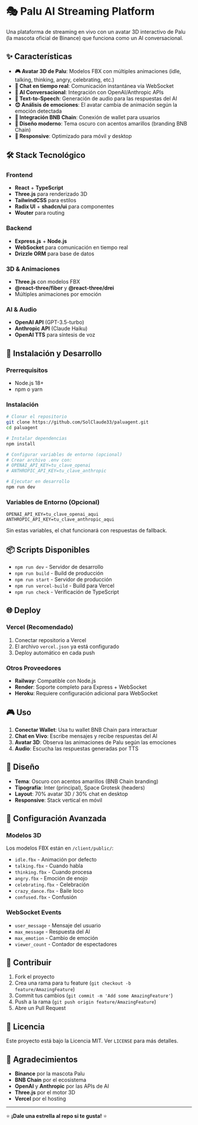 # 🎭 Palu AI Streaming Platform

Una plataforma de streaming en vivo con un avatar 3D interactivo de Palu (la mascota oficial de Binance) que funciona como un AI conversacional.

## ✨ Características

- **🎮 Avatar 3D de Palu**: Modelos FBX con múltiples animaciones (idle, talking, thinking, angry, celebrating, etc.)
- **💬 Chat en tiempo real**: Comunicación instantánea vía WebSocket
- **🤖 AI Conversacional**: Integración con OpenAI/Anthropic APIs
- **🎵 Text-to-Speech**: Generación de audio para las respuestas del AI
- **😊 Análisis de emociones**: El avatar cambia de animación según la emoción detectada
- **🔗 Integración BNB Chain**: Conexión de wallet para usuarios
- **🎨 Diseño moderno**: Tema oscuro con acentos amarillos (branding BNB Chain)
- **📱 Responsive**: Optimizado para móvil y desktop

## 🛠 Stack Tecnológico

### Frontend
- **React** + **TypeScript**
- **Three.js** para renderizado 3D
- **TailwindCSS** para estilos
- **Radix UI** + **shadcn/ui** para componentes
- **Wouter** para routing

### Backend
- **Express.js** + **Node.js**
- **WebSocket** para comunicación en tiempo real
- **Drizzle ORM** para base de datos

### 3D & Animaciones
- **Three.js** con modelos FBX
- **@react-three/fiber** y **@react-three/drei**
- Múltiples animaciones por emoción

### AI & Audio
- **OpenAI API** (GPT-3.5-turbo)
- **Anthropic API** (Claude Haiku)
- **OpenAI TTS** para síntesis de voz

## 🚀 Instalación y Desarrollo

### Prerrequisitos
- Node.js 18+
- npm o yarn

### Instalación
```bash
# Clonar el repositorio
git clone https://github.com/SolClaude33/paluagent.git
cd paluagent

# Instalar dependencias
npm install

# Configurar variables de entorno (opcional)
# Crear archivo .env con:
# OPENAI_API_KEY=tu_clave_openai
# ANTHROPIC_API_KEY=tu_clave_anthropic

# Ejecutar en desarrollo
npm run dev
```

### Variables de Entorno (Opcional)
```env
OPENAI_API_KEY=tu_clave_openai_aqui
ANTHROPIC_API_KEY=tu_clave_anthropic_aqui
```

Sin estas variables, el chat funcionará con respuestas de fallback.

## 📦 Scripts Disponibles

- `npm run dev` - Servidor de desarrollo
- `npm run build` - Build de producción
- `npm run start` - Servidor de producción
- `npm run vercel-build` - Build para Vercel
- `npm run check` - Verificación de TypeScript

## 🌐 Deploy

### Vercel (Recomendado)
1. Conectar repositorio a Vercel
2. El archivo `vercel.json` ya está configurado
3. Deploy automático en cada push

### Otros Proveedores
- **Railway**: Compatible con Node.js
- **Render**: Soporte completo para Express + WebSocket
- **Heroku**: Requiere configuración adicional para WebSocket

## 🎮 Uso

1. **Conectar Wallet**: Usa tu wallet BNB Chain para interactuar
2. **Chat en Vivo**: Escribe mensajes y recibe respuestas del AI
3. **Avatar 3D**: Observa las animaciones de Palu según las emociones
4. **Audio**: Escucha las respuestas generadas por TTS

## 🎨 Diseño

- **Tema**: Oscuro con acentos amarillos (BNB Chain branding)
- **Tipografía**: Inter (principal), Space Grotesk (headers)
- **Layout**: 70% avatar 3D / 30% chat en desktop
- **Responsive**: Stack vertical en móvil

## 🔧 Configuración Avanzada

### Modelos 3D
Los modelos FBX están en `/client/public/`:
- `idle.fbx` - Animación por defecto
- `talking.fbx` - Cuando habla
- `thinking.fbx` - Cuando procesa
- `angry.fbx` - Emoción de enojo
- `celebrating.fbx` - Celebración
- `crazy_dance.fbx` - Baile loco
- `confused.fbx` - Confusión

### WebSocket Events
- `user_message` - Mensaje del usuario
- `max_message` - Respuesta del AI
- `max_emotion` - Cambio de emoción
- `viewer_count` - Contador de espectadores

## 🤝 Contribuir

1. Fork el proyecto
2. Crea una rama para tu feature (`git checkout -b feature/AmazingFeature`)
3. Commit tus cambios (`git commit -m 'Add some AmazingFeature'`)
4. Push a la rama (`git push origin feature/AmazingFeature`)
5. Abre un Pull Request

## 📄 Licencia

Este proyecto está bajo la Licencia MIT. Ver `LICENSE` para más detalles.

## 🙏 Agradecimientos

- **Binance** por la mascota Palu
- **BNB Chain** por el ecosistema
- **OpenAI** y **Anthropic** por las APIs de AI
- **Three.js** por el motor 3D
- **Vercel** por el hosting

---

⭐ **¡Dale una estrella al repo si te gusta!** ⭐
